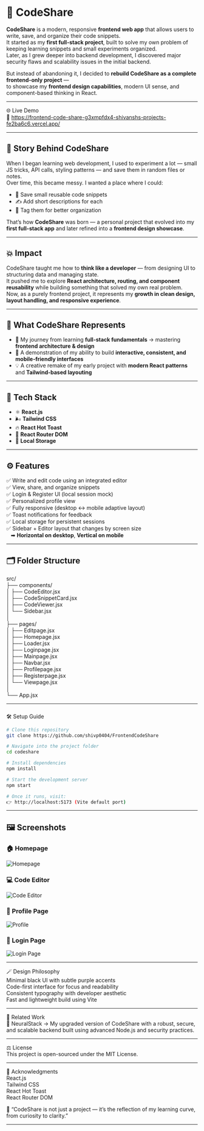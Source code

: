 # 🚀 CodeShare  

**CodeShare** is a modern, responsive **frontend web app** that allows users to write, save, and organize their code snippets.  
It started as my **first full-stack project**, built to solve my own problem of keeping learning snippets and small experiments organized.  
Later, as I grew deeper into backend development, I discovered major security flaws and scalability issues in the initial backend.  

But instead of abandoning it, I decided to **rebuild CodeShare as a complete frontend-only project** —  
to showcase my **frontend design capabilities**, modern UI sense, and component-based thinking in React.  

---
🌐 Live Demo  
🔗 https://frontend-code-share-g3xmpfdx4-shivanshs-projects-fe2ba6c6.vercel.app/

---

## 🌱 Story Behind CodeShare  

When I began learning web development, I used to experiment a lot — small JS tricks, API calls, styling patterns — and save them in random files or notes.  
Over time, this became messy. I wanted a place where I could:  
- 🧩 Save small reusable code snippets  
- ✍️ Add short descriptions for each  
- 🔖 Tag them for better organization  

That’s how **CodeShare** was born — a personal project that evolved into my **first full-stack app** and later refined into a **frontend design showcase**.  

---

## 💥 Impact  

CodeShare taught me how to **think like a developer** — from designing UI to structuring data and managing state.  
It pushed me to explore **React architecture, routing, and component reusability** while building something that solved my own real problem.  
Now, as a purely frontend project, it represents my **growth in clean design, layout handling, and responsive experience**.  

---

## 🧩 What CodeShare Represents  

- 🧠 My journey from learning **full-stack fundamentals** → mastering **frontend architecture & design**  
- 🎨 A demonstration of my ability to build **interactive, consistent, and mobile-friendly interfaces**  
- 💡 A creative remake of my early project with **modern React patterns** and **Tailwind-based layouting**  

---

## 🧰 Tech Stack  

- ⚛️ **React.js**  
- 🌬️ **Tailwind CSS**  
- 🔥 **React Hot Toast**  
- 🧭 **React Router DOM**  
- 💾 **Local Storage**  

---

## ⚙️ Features  

✅ Write and edit code using an integrated editor  
✅ View, share, and organize snippets  
✅ Login & Register UI (local session mock)  
✅ Personalized profile view  
✅ Fully responsive (desktop ↔ mobile adaptive layout)  
✅ Toast notifications for feedback  
✅ Local storage for persistent sessions  
✅ Sidebar + Editor layout that changes by screen size  
&nbsp;&nbsp;&nbsp;➡ **Horizontal on desktop**, **Vertical on mobile**

---

## 🗂️ Folder Structure  

src/  
├── components/  
│ ├── CodeEditor.jsx  
│ ├── CodeSnippetCard.jsx  
│ ├── CodeViewer.jsx  
│ └── Sidebar.jsx  
│  
├── pages/  
│ ├── Editpage.jsx  
│ ├── Homepage.jsx  
│ ├── Loader.jsx  
│ ├── Loginpage.jsx  
│ ├── Mainpage.jsx  
│ ├── Navbar.jsx  
│ ├── Profilepage.jsx  
│ ├── Registerpage.jsx  
│ └── Viewpage.jsx  
│  
└── App.jsx  

---

###

🛠️ Setup Guide

```bash
# Clone this repository
git clone https://github.com/shivp0404/FrontendCodeShare

# Navigate into the project folder
cd codeshare

# Install dependencies
npm install

# Start the development server
npm start

# Once it runs, visit:
👉 http://localhost:5173 (Vite default port)
```

---

## 🖼️ Screenshots

### 🏠 Homepage
![Homepage](./src/assets/screenshots/home.png)

### 💻 Code Editor
![Code Editor](./src/assets/screenshots/editor.png)

### 👤 Profile Page
![Profile](./src/assets/screenshots/profile.png)

### 📱 Login Page
![Login Page](./src/assets/screenshots/login.png)

---

🪄 Design Philosophy  
Minimal black UI with subtle purple accents  
Code-first interface for focus and readability  
Consistent typography with developer aesthetic  
Fast and lightweight build using Vite  

---




🧩 Related Work  
🧠 NeuralStack → My upgraded version of CodeShare with a robust, secure, and scalable backend built using advanced Node.js and security practices.

---

⚖️ License  
This project is open-sourced under the MIT License.

---

🙏 Acknowledgments  
React.js  
Tailwind CSS  
React Hot Toast  
React Router DOM  

💬 “CodeShare is not just a project — it’s the reflection of my learning curve, from curiosity to clarity.”

---